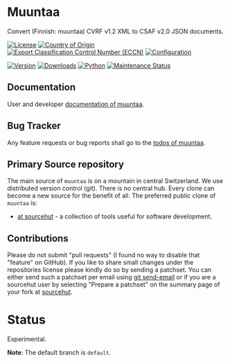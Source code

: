 # Muuntaa

Convert (Finnish: muuntaa) CVRF v1.2 XML to CSAF v2.0 JSON documents.

[![License](https://git.sr.ht/~sthagen/muuntaa/blob/default/docs/badges/license-spdx-mit.svg)](https://git.sr.ht/~sthagen/muuntaa/tree/default/item/LICENSE)
[![Country of Origin](https://git.sr.ht/~sthagen/muuntaa/blob/default/docs/badges/country-of-origin-name-switzerland-neutral.svg)](https://git.sr.ht/~sthagen/muuntaa/tree/default/item/COUNTRY-OF-ORIGIN)
[![Export Classification Control Number (ECCN)](https://git.sr.ht/~sthagen/muuntaa/blob/default/docs/badges/export-control-classification-number_eccn-ear99-neutral.svg)](https://git.sr.ht/~sthagen/muuntaa/tree/default/item/EXPORT-CONTROL-CLASSIFICATION-NUMBER)
[![Configuration](https://git.sr.ht/~sthagen/muuntaa/blob/default/docs/badges/configuration-sbom.svg)](https://git.sr.ht/~sthagen/muuntaa/tree/default/item/docs/third-party/README.md)

[![Version](https://git.sr.ht/~sthagen/muuntaa/blob/default/docs/badges/latest-release.svg)](https://pypi.python.org/pypi/muuntaa/)
[![Downloads](https://git.sr.ht/~sthagen/muuntaa/blob/default/docs/badges/downloads-per-month.svg)](https://pepy.tech/project/muuntaa)
[![Python](https://git.sr.ht/~sthagen/muuntaa/blob/default/docs/badges/python-versions.svg)](https://pypi.python.org/pypi/muuntaa/)
[![Maintenance Status](https://git.sr.ht/~sthagen/muuntaa/blob/default/docs/badges/commits-per-year.svg)](https://git.sr.ht/~sthagen/muuntaa/log)

## Documentation

User and developer [documentation of muuntaa](https://codes.dilettant.life/docs/muuntaa).

## Bug Tracker

Any feature requests or bug reports shall go to the [todos of muuntaa](https://todo.sr.ht/~sthagen/muuntaa).

## Primary Source repository

The main source of `muuntaa` is on a mountain in central Switzerland.
We use distributed version control (git).
There is no central hub.
Every clone can become a new source for the benefit of all.
The preferred public clone of `muuntaa` is:

* [at sourcehut](https://git.sr.ht/~sthagen/muuntaa) - a collection of tools useful for software development.

## Contributions

Please do not submit "pull requests" (I found no way to disable that "feature" on GitHub).
If you like to share small changes under the repositories license please kindly do so by sending a patchset.
You can either send such a patchset per email using [git send-email](https://git-send-email.io) or 
if you are a sourcehut user by selecting "Prepare a patchset" on the summary page of your fork at [sourcehut](https://git.sr.ht/).

# Status

Experimental.

**Note**: The default branch is `default`.

